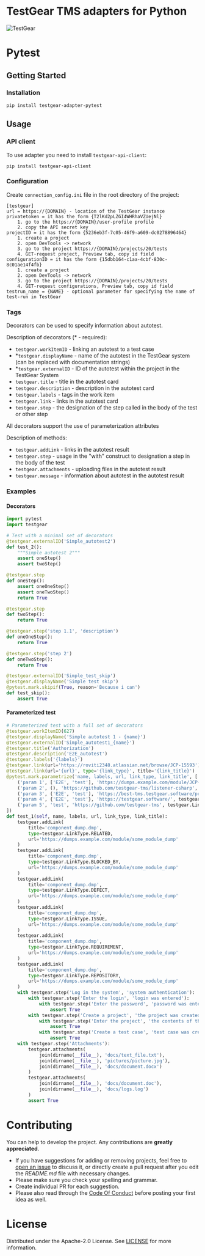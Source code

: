 # TestGear TMS adapters for Python
![TestGear](https://raw.githubusercontent.com/testgear-tms/adapters-python/main/images/banner.png)

# Pytest

## Getting Started

### Installation
```
pip install testgear-adapter-pytest
```

## Usage

### API client

To use adapter you need to install `testgear-api-client`:
```
pip install testgear-api-client
```

### Configuration

Create `connection_config.ini` file in the root directory of the project:
```
[testgear]
url = https://{DOMAIN} - location of the TestGear instance
privatetoken = it has the form {T2lKd2pLZGI4WHRhaVZUejNl}
    1. go to the https://{DOMAIN}/user-profile profile
    2. copy the API secret key
projectID = it has the form {5236eb3f-7c05-46f9-a609-dc0278896464}
    1. create a project
    2. open DevTools -> network
    3. go to the project https://{DOMAIN}/projects/20/tests
    4. GET-request project, Preview tab, copy id field
configurationID = it has the form {15dbb164-c1aa-4cbf-830c-8c01ae14f4fb}
    1. create a project
    2. open DevTools -> network
    3. go to the project https://{DOMAIN}/projects/20/tests
    4. GET-request configurations, Preview tab, copy id field
testrun_name = {NAME} - optional parameter for specifying the name of test-run in TestGear
```

### Tags

Decorators can be used to specify information about autotest.

Description of decorators (\* - required):
- `testgear.workItemID` - linking an autotest to a test case
- \*`testgear.displayName` - name of the autotest in the TestGear system (can be replaced with documentation strings)
- \*`testgear.externalID` - ID of the autotest within the project in the TestGear System
- `testgear.title` - title in the autotest card
- `testgear.description` - description in the autotest card
- `testgear.labels` - tags in the work item
- `testgear.link` - links in the autotest card
- `testgear.step` - the designation of the step called in the body of the test or other step

All decorators support the use of parameterization attributes

Description of methods:
- `testgear.addLink` - links in the autotest result
- `testgear.step` - usage in the "with" construct to designation a step in the body of the test
- `testgear.attachments` - uploading files in the autotest result
- `testgear.message` - information about autotest in the autotest result

### Examples

#### Decorators
```py
import pytest
import testgear

# Test with a minimal set of decorators
@testgear.externalID('Simple_autotest2')
def test_2():
    """Simple autotest 2"""
    assert oneStep()
    assert twoStep()

@testgear.step
def oneStep():
    assert oneOneStep()
    assert oneTwoStep()
    return True

@testgear.step
def twoStep():
    return True

@testgear.step('step 1.1', 'description')
def oneOneStep():
    return True

@testgear.step('step 2')
def oneTwoStep():
    return True

@testgear.externalID('Simple_test_skip')
@testgear.displayName('Simple test skip')
@pytest.mark.skipif(True, reason='Because i can')
def test_skip():
    assert True
```

#### Parameterized test
```py
# Parameterized test with a full set of decorators
@testgear.workItemID(627)
@testgear.displayName('Simple autotest 1 - {name}')
@testgear.externalID('Simple_autotest1_{name}')
@testgear.title('Authorization')
@testgear.description('E2E_autotest')
@testgear.labels('{labels}')
@testgear.link(url='https://roviti2348.atlassian.net/browse/JCP-15593')
@testgear.link(url='{url}', type='{link_type}', title='{link_title}')
@pytest.mark.parametrize('name, labels, url, link_type, link_title', [
    ('param 1', ['E2E', 'test'], 'https://dumps.example.com/module/JCP-15593', testgear.LinkType.DEFECT, 'JCP-15593'),
    ('param 2', (), 'https://github.com/testgear-tms/listener-csharp', testgear.LinkType.RELATED, 'Listener'),
    ('param 3', ('E2E', 'test'), 'https://best-tms.testgear.software/projects', testgear.LinkType.REQUIREMENT, ''),
    ('param 4', {'E2E', 'test'}, 'https://testgear.software/', testgear.LinkType.BLOCKED_BY, 'TestGear'),
    ('param 5', 'test', 'https://github.com/testgear-tms', testgear.LinkType.REPOSITORY, 'GitHub')
])
def test_1(self, name, labels, url, link_type, link_title):
    testgear.addLink(
        title='component_dump.dmp',
        type=testgear.LinkType.RELATED,
        url='https://dumps.example.com/module/some_module_dump'
    )
    testgear.addLink(
        title='component_dump.dmp',
        type=testgear.LinkType.BLOCKED_BY,
        url='https://dumps.example.com/module/some_module_dump'
    )
    testgear.addLink(
        title='component_dump.dmp',
        type=testgear.LinkType.DEFECT,
        url='https://dumps.example.com/module/some_module_dump'
    )
    testgear.addLink(
        title='component_dump.dmp',
        type=testgear.LinkType.ISSUE,
        url='https://dumps.example.com/module/some_module_dump'
    )
    testgear.addLink(
        title='component_dump.dmp',
        type=testgear.LinkType.REQUIREMENT,
        url='https://dumps.example.com/module/some_module_dump'
    )
    testgear.addLink(
        title='component_dump.dmp',
        type=testgear.LinkType.REPOSITORY,
        url='https://dumps.example.com/module/some_module_dump'
    )
    with testgear.step('Log in the system', 'system authentication'):
        with testgear.step('Enter the login', 'login was entered'):
            with testgear.step('Enter the password', 'password was entered'):
                assert True
        with testgear.step('Create a project', 'the project was created'):
            with testgear.step('Enter the project', 'the contents of the project are displayed'):
                assert True
            with testgear.step('Create a test case', 'test case was created'):
                assert True
    with testgear.step('Attachments'):
        testgear.attachments(
            join(dirname(__file__), 'docs/text_file.txt'),
            join(dirname(__file__), 'pictures/picture.jpg'),
            join(dirname(__file__), 'docs/document.docx')
        )
        testgear.attachments(
            join(dirname(__file__), 'docs/document.doc'),
            join(dirname(__file__), 'docs/logs.log')
        )
        assert True
```

# Contributing

You can help to develop the project. Any contributions are **greatly appreciated**.

* If you have suggestions for adding or removing projects, feel free to [open an issue](https://github.com/testgear-tms/adapters-python/issues/new) to discuss it, or directly create a pull request after you edit the *README.md* file with necessary changes.
* Please make sure you check your spelling and grammar.
* Create individual PR for each suggestion.
* Please also read through the [Code Of Conduct](https://github.com/testgear-tms/adapters-python/blob/master/CODE_OF_CONDUCT.md) before posting your first idea as well.

# License

Distributed under the Apache-2.0 License. See [LICENSE](https://github.com/testgear-tms/adapters-python/blob/master/LICENSE.md) for more information.

